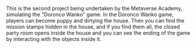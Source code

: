 This is the second project being undertaken by the Metaverse Academy, simulating the "Doronco Wanko" game.
In the Doronco Wanko game, players can become puppy and dirtying the house.
Then you can find the mission stamps hidden in the house, and if you find them all, the closed party room opens inside the house and you can see the ending of the game by interacting with the objects inside it.
